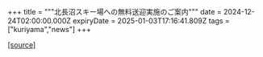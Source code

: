 +++
title = """北長沼スキー場への無料送迎実施のご案内"""
date = 2024-12-24T02:00:00.000Z
expiryDate = 2025-01-03T17:16:41.809Z
tags = ["kuriyama","news"]
+++


[[source]](https://www.town.kuriyama.hokkaido.jp/soshiki/55/29519.html)
